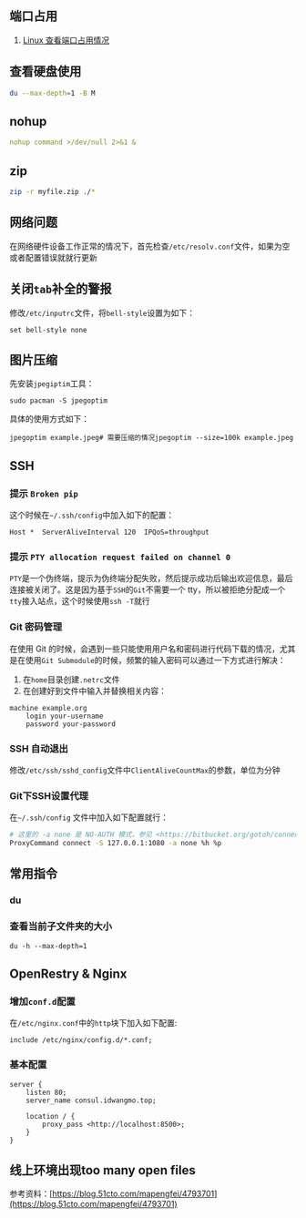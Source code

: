 ## 端口占用

1. [Linux 查看端口占用情况](https://www.runoob.com/w3cnote/linux-check-port-usage.html)

## 查看硬盘使用

```bash
du --max-depth=1 -B M
```

## nohup

```yaml
nohup command >/dev/null 2>&1 &
```

## zip

```bash
zip -r myfile.zip ./*
```

## 网络问题

在网络硬件设备工作正常的情况下，首先检查`/etc/resolv.conf`文件，如果为空或者配置错误就就行更新

## 关闭`tab`补全的警报

修改`/etc/inputrc`文件，将`bell-style`设置为如下：

```
set bell-style none
```

## 图片压缩

先安装`jpegiptim`工具：

```
sudo pacman -S jpegoptim
```

具体的使用方式如下：

```
jpegoptim example.jpeg# 需要压缩的情况jpegoptim --size=100k example.jpeg
```

## SSH

### 提示 `Broken pip`

这个时候在`~/.ssh/config`中加入如下的配置：

```
Host *  ServerAliveInterval 120  IPQoS=throughput
```

### 提示 `PTY allocation request failed on channel 0`

`PTY`是一个伪终端，提示为伪终端分配失败，然后提示成功后输出欢迎信息，最后连接被关闭了。这是因为基于`SSH`的`Git`不需要一个 tty，所以被拒绝分配成一个`tty`接入站点，这个时候使用`ssh -T`就行

### Git 密码管理

在使用 Git 的时候，会遇到一些只能使用用户名和密码进行代码下载的情况，尤其是在使用`Git Submodule`的时候，频繁的输入密码可以通过一下方式进行解决：

1. 在`home`目录创建`.netrc`文件
2. 在创建好到文件中输入并替换相关内容：

```
machine example.org
    login your-username
    password your-password
```

### SSH 自动退出

修改`/etc/ssh/sshd_config`文件中`ClientAliveCountMax`的参数，单位为分钟

### Git下SSH设置代理

在`~/.ssh/config` 文件中加入如下配置就行：

```bash
# 这里的 -a none 是 NO-AUTH 模式，参见 <https://bitbucket.org/gotoh/connect/wiki/Home> 中的 More detail 一节
ProxyCommand connect -S 127.0.0.1:1080 -a none %h %p
```

## 常用指令

### du

### 查看当前子文件夹的大小

```
du -h --max-depth=1
```

## OpenRestry & Nginx

### 增加`conf.d`配置

在`/etc/nginx.conf`中的`http`块下加入如下配置:

```
include /etc/nginx/config.d/*.conf;
```

### 基本配置

```
server {
    listen 80;
    server_name consul.idwangmo.top;

    location / {
        proxy_pass <http://localhost:8500>;
    }
}
```

## 线上环境出现too many open files

参考资料：[https://blog.51cto.com/mapengfei/4793701](https://blog.51cto.com/mapengfei/4793701)